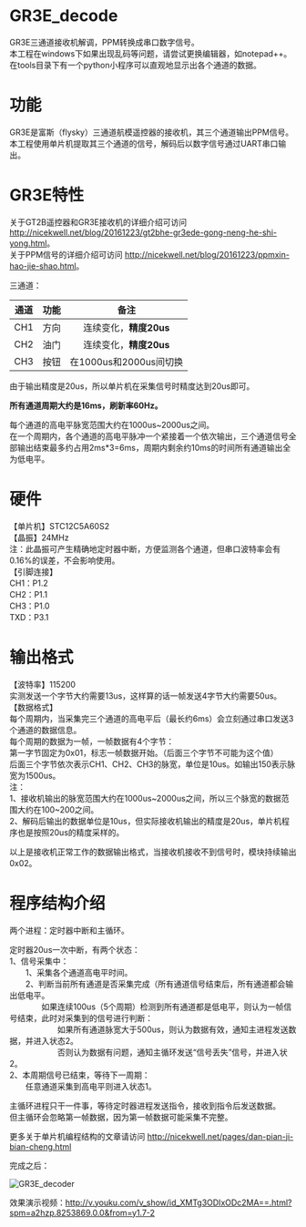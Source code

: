 # GR3E_decode
GR3E三通道接收机解调，PPM转换成串口数字信号。  
本工程在windows下如果出现乱码等问题，请尝试更换编辑器，如notepad++。  
在tools目录下有一个python小程序可以直观地显示出各个通道的数据。

# 功能
GR3E是富斯（flysky）三通道航模遥控器的接收机，其三个通道输出PPM信号。  
本工程使用单片机提取其三个通道的信号，解码后以数字信号通过UART串口输出。

# GR3E特性
关于GT2B遥控器和GR3E接收机的详细介绍可访问 <http://nicekwell.net/blog/20161223/gt2bhe-gr3ede-gong-neng-he-shi-yong.html>。  
关于PPM信号的详细介绍可访问 <http://nicekwell.net/blog/20161223/ppmxin-hao-jie-shao.html>。

三通道：

通道 | 功能 | 备注
:-: | :-: | :-:
CH1 | 方向 | 连续变化，**精度20us**
CH2 | 油门 | 连续变化，**精度20us**
CH3 | 按钮 | 在1000us和2000us间切换

由于输出精度是20us，所以单片机在采集信号时精度达到20us即可。

**所有通道周期大约是16ms，刷新率60Hz。**

每个通道的高电平脉宽范围大约在1000us~2000us之间。  
在一个周期内，各个通道的高电平脉冲一个紧接着一个依次输出，三个通道信号全部输出结束最多约占用2ms*3=6ms，周期内剩余约10ms的时间所有通道输出全为低电平。

# 硬件
【单片机】STC12C5A60S2  
【晶振】24MHz  
注：此晶振可产生精确地定时器中断，方便监测各个通道，但串口波特率会有0.16%的误差，不会影响使用。  
【引脚连接】  
CH1：P1.2  
CH2：P1.1  
CH3：P1.0  
TXD：P3.1

# 输出格式
【波特率】115200  
实测发送一个字节大约需要13us，这样算的话一帧发送4字节大约需要50us。  
【数据格式】  
每个周期内，当采集完三个通道的高电平后（最长约6ms）会立刻通过串口发送3个通道的数据信息。  
每个周期的数据为一帧，一帧数据有4个字节：  
第一字节固定为0x01，标志一帧数据开始。（后面三个字节不可能为这个值）  
后面三个字节依次表示CH1、CH2、CH3的脉宽，单位是10us。如输出150表示脉宽为1500us。  
注：  
1、接收机输出的脉宽范围大约在1000us~2000us之间，所以三个脉宽的数据范围大约在100~200之间。  
2、解码后输出的数据单位是10us，但实际接收机输出的精度是20us，单片机程序也是按照20us的精度采样的。

以上是接收机正常工作的数据输出格式，当接收机接收不到信号时，模块持续输出0x02。

# 程序结构介绍
两个进程：定时器中断和主循环。

定时器20us一次中断，有两个状态：  
1、信号采集中：  
&emsp;&emsp;1、采集各个通道高电平时间。  
&emsp;&emsp;2、判断当前所有通道是否采集完成（所有通道信号结束后，所有通道都会输出低电平。  
&emsp;&emsp;&emsp;&emsp;如果连续100us（5个周期）检测到所有通道都是低电平，则认为一帧信号结束，此时对采集到的信号进行判断：  
&emsp;&emsp;&emsp;&emsp;&emsp;&emsp;如果所有通道脉宽大于500us，则认为数据有效，通知主进程发送数据，并进入状态2。  
&emsp;&emsp;&emsp;&emsp;&emsp;&emsp;否则认为数据有问题，通知主循环发送“信号丢失”信号，并进入状2。  
2、本周期信号已结束，等待下一周期：  
&emsp;&emsp;任意通道采集到高电平则进入状态1。

主循环进程只干一件事，等待定时器进程发送指令，接收到指令后发送数据。  
但主循环会忽略第一帧数据，因为第一帧数据可能采集不完整。

更多关于单片机编程结构的文章请访问 <http://nicekwell.net/pages/dan-pian-ji-bian-cheng.html>

完成之后：

![GR3E_decoder](https://github.com/nicekwell/GR3E_decode/GR3E_decoder.jpg)

效果演示视频：<http://v.youku.com/v_show/id_XMTg3ODIxODc2MA==.html?spm=a2hzp.8253869.0.0&from=y1.7-2>

